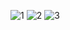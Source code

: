 ![1](https://user-images.githubusercontent.com/77481299/208884971-e8a6a7a9-fdbf-422a-a794-ff6095a94a2f.png)
![2](https://user-images.githubusercontent.com/77481299/208884974-a17bce82-aa3a-4ef8-aacd-f1ce49c7b240.png)
![3](https://user-images.githubusercontent.com/77481299/208884976-4d697bd9-05ff-4a67-8f8f-021eec08b270.png)
